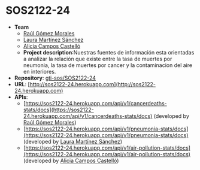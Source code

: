# SOS2122-24

- **Team**
  - [Raúl Gómez Morales](https://github.com/Rgm13)
  - [Laura Martínez Sánchez](https://github.com/Lauramartinezsanchez)
  - [Alicia Campos Castelló](https://github.com/AliciaCamposCastello)
  - **Project description**:Nuestras fuentes de información esta orientadas a analizar la relación que existe entre la tasa de muertes por neumonia, la tasa de muertes por cancer y la contaminacion del aire en interiores. 
- **Repository**: [gti-sos/SOS2122-24](https://github.com/gti-sos/SOS2122-24.git)
- **URL**: [http://sos2122-24.herokuapp.com](http://sos2122-24.herokuapp.com)
-  **APIs**:
    -  [https://sos2122-24.herokuapp.com/api/v1/cancerdeaths-stats/docs](https://sos2122-24.herokuapp.com/api/v1/cancerdeaths-stats/docs) (developed by [Raúl Gómez Morales](https://github.com/Rgm13))
    - [https://sos2122-24.herokuapp.com/api/v1/pneumonia-stats/docs](https://sos2122-24.herokuapp.com/api/v1/pneumonia-stats/docs) (developed by [Laura Martínez Sánchez](https://github.com/Lauramartinezsanchez))
    - [https://sos2122-24.herokuapp.com/api/v1/air-pollution-stats/docs](https://sos2122-24.herokuapp.com/api/v1/air-pollution-stats/docs) (developed by [Alicia Campos Castelló](https://github.com/AliciaCamposCastello))
    